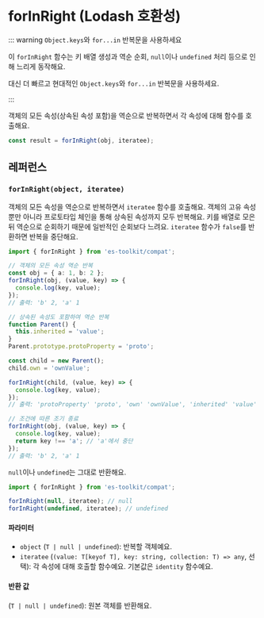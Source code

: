 # forInRight (Lodash 호환성)

::: warning `Object.keys`와 `for...in` 반복문을 사용하세요

이 `forInRight` 함수는 키 배열 생성과 역순 순회, `null`이나 `undefined` 처리 등으로 인해 느리게 동작해요.

대신 더 빠르고 현대적인 `Object.keys`와 `for...in` 반복문을 사용하세요.

:::

객체의 모든 속성(상속된 속성 포함)을 역순으로 반복하면서 각 속성에 대해 함수를 호출해요.

```typescript
const result = forInRight(obj, iteratee);
```

## 레퍼런스

### `forInRight(object, iteratee)`

객체의 모든 속성을 역순으로 반복하면서 `iteratee` 함수를 호출해요. 객체의 고유 속성뿐만 아니라 프로토타입 체인을 통해 상속된 속성까지 모두 반복해요. 키를 배열로 모은 뒤 역순으로 순회하기 때문에 일반적인 순회보다 느려요. `iteratee` 함수가 `false`를 반환하면 반복을 중단해요.

```typescript
import { forInRight } from 'es-toolkit/compat';

// 객체의 모든 속성 역순 반복
const obj = { a: 1, b: 2 };
forInRight(obj, (value, key) => {
  console.log(key, value);
});
// 출력: 'b' 2, 'a' 1

// 상속된 속성도 포함하여 역순 반복
function Parent() {
  this.inherited = 'value';
}
Parent.prototype.protoProperty = 'proto';

const child = new Parent();
child.own = 'ownValue';

forInRight(child, (value, key) => {
  console.log(key, value);
});
// 출력: 'protoProperty' 'proto', 'own' 'ownValue', 'inherited' 'value'

// 조건에 따른 조기 종료
forInRight(obj, (value, key) => {
  console.log(key, value);
  return key !== 'a'; // 'a'에서 중단
});
// 출력: 'b' 2, 'a' 1
```

`null`이나 `undefined`는 그대로 반환해요.

```typescript
import { forInRight } from 'es-toolkit/compat';

forInRight(null, iteratee); // null
forInRight(undefined, iteratee); // undefined
```

#### 파라미터

- `object` (`T | null | undefined`): 반복할 객체예요.
- `iteratee` (`(value: T[keyof T], key: string, collection: T) => any`, 선택): 각 속성에 대해 호출할 함수예요. 기본값은 `identity` 함수예요.

#### 반환 값

(`T | null | undefined`): 원본 객체를 반환해요.
